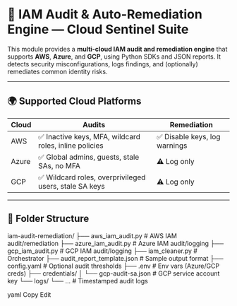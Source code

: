 # 🔐 IAM Audit & Auto-Remediation Engine — Cloud Sentinel Suite

This module provides a **multi-cloud IAM audit and remediation engine** that supports **AWS**, **Azure**, and **GCP**, using Python SDKs and JSON reports. It detects security misconfigurations, logs findings, and (optionally) remediates common identity risks.

---

## 🌍 Supported Cloud Platforms

| Cloud | Audits | Remediation |
|-------|--------|-------------|
| AWS   | ✅ Inactive keys, MFA, wildcard roles, inline policies | ✅ Disable keys, log warnings |
| Azure | ✅ Global admins, guests, stale SAs, no MFA | ⚠ Log only |
| GCP   | ✅ Wildcard roles, overprivileged users, stale SA keys | ⚠ Log only |

---

## 📂 Folder Structure

iam-audit-remediation/
├── aws_iam_audit.py # AWS IAM audit/remediation
├── azure_iam_audit.py # Azure IAM audit/logging
├── gcp_iam_audit.py # GCP IAM audit/logging
├── iam_cleaner.py # Orchestrator
├── audit_report_template.json # Sample output format
├── config.yaml # Optional audit thresholds
├── .env # Env vars (Azure/GCP creds)
├── credentials/
│ └── gcp-audit-sa.json # GCP service account key
└── logs/
└── ... # Timestamped audit logs

yaml
Copy
Edit


